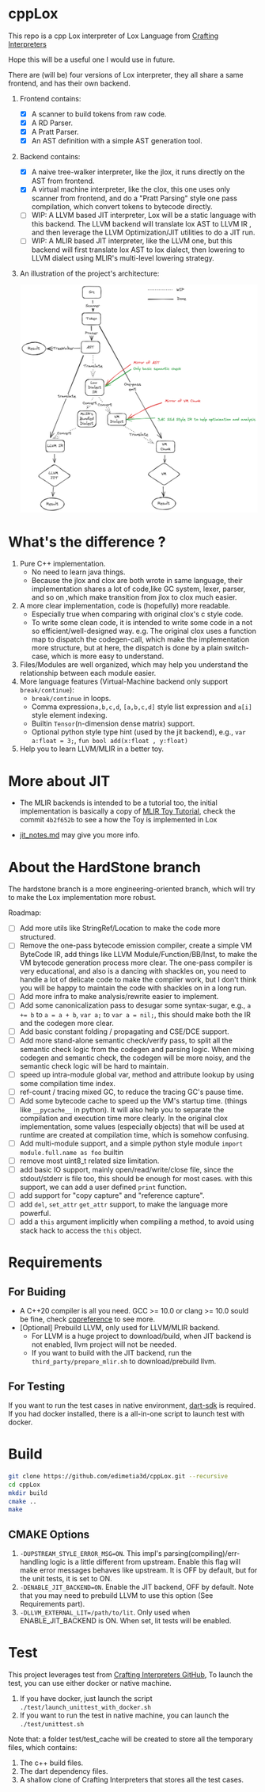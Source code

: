 # cppLox

This repo is a cpp Lox interpreter of Lox Language from [Crafting Interpreters](https://craftinginterpreters.com/)

Hope this will be a useful one I would use in future.

There are (will be) four versions of Lox interpreter, they all share a same frontend, and has their own backend.

1. Frontend contains:
    - [x] A scanner to build tokens from raw code.
    - [x] A RD Parser.
    - [x] A Pratt Parser.
    - [x] An AST definition with a simple AST generation tool.

2. Backend contains:
    - [x] A naive tree-walker interpreter, like the jlox, it runs directly on the AST from frontend.
    - [x] A virtual machine interpreter, like the clox, this one uses only scanner from frontend, and do a
      "Pratt Parsing" style one pass compilation, which convert tokens to bytecode directly.
    - [ ] WIP: A LLVM based JIT interpreter, Lox will be a static language with this backend.
      The LLVM backend will translate lox AST to LLVM IR , and then leverage the LLVM Optimization/JIT utilities
      to do a JIT run.
    - [ ] WIP: A MLIR based JIT interpreter, like the LLVM one, but this backend will first translate lox AST to lox
      dialect, then lowering to LLVM dialect using MLIR's multi-level lowering strategy.

3. An illustration of the project's architecture:

   ![architecture](./docs/arch.png)

# What's the difference ?

1. Pure C++ implementation.
    * No need to learn java things.
    * Because the jlox and clox are both wrote in same language, their implementation shares a lot of code,like GC
      system,
      lexer, parser, and so on ,which make transition from jlox to clox much easier.
2. A more clear implementation, code is (hopefully) more readable.
    * Especially true when comparing with original clox's c style code.
    * To write some clean code, it is intended to write some code in a not so efficient/well-designed way. e.g. The
      original
      clox uses a function map to dispatch the codegen-call, which make the implementation more structure, but at here,
      the dispatch is done by a plain switch-case, which is more easy to understand.
3. Files/Modules are well organized, which may help you understand the relationship between each module easier.
4. More language features (Virtual-Machine backend only support `break/continue`):
    * `break/continue` in loops.
    * Comma expression`a,b,c,d`, `[a,b,c,d]` style list expression and `a[i]` style element indexing.
    * Builtin `Tensor`(n-dimension dense matrix) support.
    * Optional python style type hint (used by the jit backend),
      e.g., `var a:float = 3;`, `fun bool add(x:float , y:float)`
5. Help you to learn LLVM/MLIR in a better toy.

# More about JIT

* The MLIR backends is intended to be a tutorial too, the initial implementation is basically a copy
  of [MLIR Toy Tutorial](https://mlir.llvm.org/docs/Tutorials/Toy), check the commit `4b2f652b` to see a how the Toy is
  implemented in Lox

* [jit_notes.md](jit_notes.md) may give you more info.

# About the HardStone branch

The hardstone branch is a more engineering-oriented branch, which will try to make the Lox implementation more robust.

Roadmap:

- [ ] Add more utils like StringRef/Location to make the code more structured.
- [ ] Remove the one-pass bytecode emission compiler, create a simple VM ByteCode IR, add things like LLVM
  Module/Function/BB/Inst, to make the VM bytecode generation
  process more clear. The one-pass compiler is very educational, and also is a dancing with shackles on, you need to
  handle a lot of delicate code to make the compiler work, but I don't think you will be
  happy to maintain the code with shackles on in a long run.
- [ ] Add more infra to make analysis/rewrite easier to implement.
- [ ] Add some canonicalization pass to desugar some syntax-sugar, e.g., `a += b` to `a = a + b`, `var a;`
  to `var a = nil;`, this should make both the IR and the codegen more clear.
- [ ] Add basic constant folding / propagating and CSE/DCE support.
- [ ] Add more stand-alone semantic check/verify pass, to split all the semantic check logic from the codegen and
  parsing logic. When mixing codegen and semantic check, the codegen will be more noisy, and the semantic check logic
  will be hard to maintain.
- [ ] speed up intra-module global var, method and attribute lookup by using some compilation time index.
- [ ] ref-count / tracing mixed GC, to reduce the tracing GC's pause time.
- [ ] Add some bytecode cache to speed up the VM's startup time. (things like `__pycache__` in python). It will also
  help you to separate the compilation and execution time more clearly. In the original clox implementation, some
  values (especially objects) that will be used at runtime are created at compilation time, which is somehow confusing.
- [ ] Add multi-module support, and a simple python style module `import module.full.name as foo` builtin
- [ ] remove most uint8_t related size limitation.
- [ ] add basic IO support, mainly open/read/write/close file, since the stdout/stderr is file too, this should be
  enough for most cases. with this support, we can add a user defined `print` function.
- [ ] add support for "copy capture" and "reference capture".
- [ ] add `del`, `set_attr` `get_attr` support, to make the language more powerful.
- [ ] add a `this` argument implicitly when compiling a method, to avoid using stack hack to access the `this` object.

# Requirements

## For Buiding

* A C++20 compiler is all you need. GCC >= 10.0 or clang >= 10.0 sould be fine,
  check [cppreference](https://en.cppreference.com/w/cpp/compiler_support/20) to see more.
* [Optional] Prebuild LLVM, only used for LLVM/MLIR backend.
    * For LLVM is a huge project to download/build, when JIT backend is not enabled, llvm project will not be
      needed.
    * If you want to build with the JIT backend, run the `third_party/prepare_mlir.sh` to download/prebuild llvm.

## For Testing

If you want to run the test cases in native environment, [dart-sdk](https://dart.dev/tools/sdk) is required.
If you had docker installed, there is a all-in-one script to launch test with docker.

# Build

```bash
git clone https://github.com/edimetia3d/cppLox.git --recursive
cd cppLox
mkdir build
cmake ..
make
```

## CMAKE Options

1. `-DUPSTREAM_STYLE_ERROR_MSG=ON`. This impl's parsing(compiling)/err-handling logic is a little different from
   upstream. Enable this flag will make error messages behaves like upstream. It is OFF by default, but for the unit
   tests, it is set to ON.
2. `-DENABLE_JIT_BACKEND=ON`. Enable the JIT backend, OFF by default. Note that you may need to prebuild LLVM
   to use this option (See Requirements part).
3. `-DLLVM_EXTERNAL_LIT=/path/to/lit`. Only used when ENABLE_JIT_BACKEND is ON. When set, lit tests will be enabled.

# Test

This project leverages test from [Crafting Interpreters GitHub](https://github.com/munificent/craftinginterpreters),
To launch the test, you can use either docker or native machine.

1. If you have docker, just launch the script `./test/launch_unittest_with_docker.sh`
2. If you want to run the test in native machine, you can launch the `./test/unittest.sh`

Note that: a folder test/test_cache will be created to store all the temporary files, which contains:

1. The c++ build files.
2. The dart dependency files.
3. A shallow clone of Crafting Interpreters that stores all the test cases.
